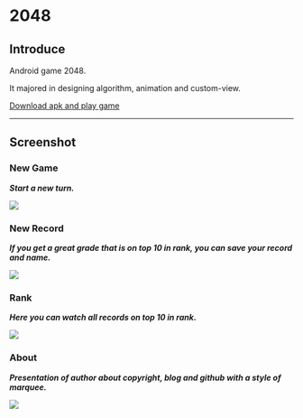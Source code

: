 # 2048

## Introduce

Android game 2048.

It majored in designing algorithm, animation and custom-view.

[Download apk and play game](https://github.com/frogfans/2048/raw/master/2048.apk "Download")

----

## Screenshot

### **New Game**

***Start a new turn.***

![](https://github.com/frogfans/2048/blob/master/image/newGame.jpg)

### **New Record**

***If you get a great grade that is on top 10 in rank, you can save your record and name.***

![](https://github.com/frogfans/2048/blob/master/image/newRecord.jpg)

### **Rank**

***Here you can watch all records on top 10 in rank.***

![](https://github.com/frogfans/2048/blob/master/image/rank.jpg)

### **About**

***Presentation of author about copyright, blog and github with a style of marquee.***

![](https://github.com/frogfans/2048/blob/master/image/about.jpg)
